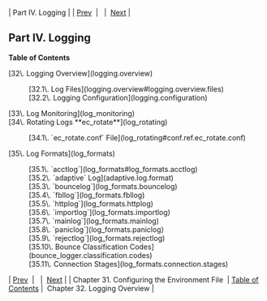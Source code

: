 | Part IV. Logging |
| [Prev](environment_file)  |   |  [Next](logging.overview) |

## Part IV. Logging

**Table of Contents**

<dl class="toc">

<dt>[32\. Logging Overview](logging.overview)</dt>

<dd>

<dl>

<dt>[32.1\. Log Files](logging.overview#logging.overview.files)</dt>

<dt>[32.2\. Logging Configuration](logging.configuration)</dt>

</dl>

</dd>

<dt>[33\. Log Monitoring](log_monitoring)</dt>

<dt>[34\. Rotating Logs **ec_rotate**](log_rotating)</dt>

<dd>

<dl>

<dt>[34.1\. `ec_rotate.conf` File](log_rotating#conf.ref.ec_rotate.conf)</dt>

</dl>

</dd>

<dt>[35\. Log Formats](log_formats)</dt>

<dd>

<dl>

<dt>[35.1\. `acctlog`](log_formats#log_formats.acctlog)</dt>

<dt>[35.2\. `adaptive` Log](adaptive.log.format)</dt>

<dt>[35.3\. `bouncelog`](log_formats.bouncelog)</dt>

<dt>[35.4\. `fbllog`](log_formats.fbllog)</dt>

<dt>[35.5\. `httplog`](log_formats.httplog)</dt>

<dt>[35.6\. `importlog`](log_formats.importlog)</dt>

<dt>[35.7\. `mainlog`](log_formats.mainlog)</dt>

<dt>[35.8\. `paniclog`](log_formats.paniclog)</dt>

<dt>[35.9\. `rejectlog`](log_formats.rejectlog)</dt>

<dt>[35.10\. Bounce Classification Codes](bounce_logger.classification.codes)</dt>

<dt>[35.11\. Connection Stages](log_formats.connection.stages)</dt>

</dl>

</dd>

</dl>

| [Prev](environment_file)  |   |  [Next](logging.overview) |
| Chapter 31. Configuring the Environment File  | [Table of Contents](index) |  Chapter 32. Logging Overview |

